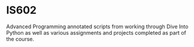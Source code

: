 IS602
=====

Advanced Programming annotated scripts from working through Dive Into Python as well as various assignments and projects
completed as part of the course.
